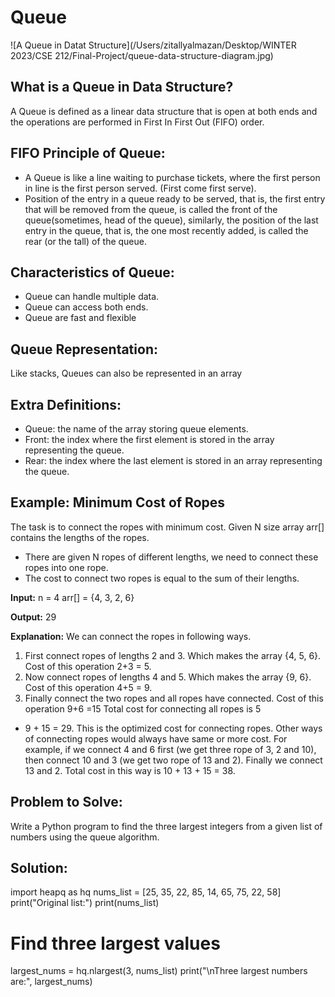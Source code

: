 # Queue

![A Queue in Datat Structure](/Users/zitallyalmazan/Desktop/WINTER 2023/CSE 212/Final-Project/queue-data-structure-diagram.jpg)

## What is a Queue in Data Structure?

A Queue is defined as a linear data structure that is open at both ends and the operations
are performed in First In First Out (FIFO) order.

## FIFO Principle of Queue:

* A Queue is like a line waiting to purchase tickets, where the first person in line is the 
first person served. (First come first serve).
* Position of the entry in a queue ready to be served, that is, the first entry that will be 
removed from the queue, is called the front of the queue(sometimes, head of the queue), similarly,
the position of the last entry in the queue, that is, the one most recently added, is called the rear 
(or the tall) of the queue.

## Characteristics of Queue:

* Queue can handle multiple data.
* Queue can access both ends.
* Queue are fast and flexible

## Queue Representation:

Like stacks, Queues can also be represented in an array

## Extra Definitions:
* Queue: the name of the array storing queue elements.
* Front: the index where the first element is stored in the array representing the queue.
* Rear: the index where the last element is stored in an array representing the queue.

## Example: Minimum Cost of Ropes

The task is to connect the ropes with minimum cost. Given N size array arr[] contains the lengths of the
ropes.

* There are given N ropes of different lengths, we need to connect these ropes into one rope.
* The cost to connect two ropes is equal to the sum of their lengths.

**Input:**
n = 4
arr[] = {4, 3, 2, 6}

**Output:** 
29

**Explanation:**
We can connect the ropes in following ways.
1) First connect ropes of lengths 2 and 3.
Which makes the array {4, 5, 6}. Cost of
this operation 2+3 = 5. 
2) Now connect ropes of lengths 4 and 5.
Which makes the array {9, 6}. Cost of
this operation 4+5 = 9.
3) Finally connect the two ropes and all
ropes have connected. Cost of this 
operation 9+6 =15
Total cost for connecting all ropes is 5
+ 9 + 15 = 29. This is the optimized cost
for connecting ropes. 
Other ways of connecting ropes would always 
have same or more cost. For example, if we 
connect 4 and 6 first (we get three rope of 3,
2 and 10), then connect 10 and 3 (we get
two rope of 13 and 2). Finally we
connect 13 and 2. Total cost in this way
is 10 + 13 + 15 = 38.

## Problem to Solve:

Write a Python program to find the three largest
integers from a given list of numbers using the queue
algorithm. 

## Solution:

import heapq as hq
nums_list = [25, 35, 22, 85, 14, 65, 75, 22, 58]
print("Original list:")
print(nums_list)
# Find three largest values
largest_nums = hq.nlargest(3, nums_list)
print("\nThree largest numbers are:", largest_nums)
